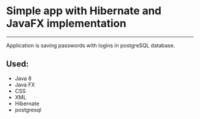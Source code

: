 # Simple app with Hibernate and JavaFX implementation
---
Application is saving passwords with logins in postgreSQL database.

## Used:
- Java 8
- Java FX
- CSS
- XML
- Hibernate
- postgresql
